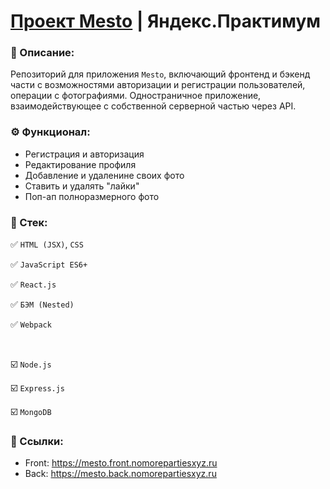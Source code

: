# [Проект Mesto](https://mesto.front.nomorepartiesxyz.ru/) | Яндекс.Практимум

### 📜 Описание:
Репозиторий для приложения `Mesto`, включающий фронтенд и бэкенд части с возможностями авторизации и регистрации пользователей, операции с фотографиями.  Одностраничное приложение, взаимодействующее с собственной серверной частью через API.

### ⚙️ Функционал:
* Регистрация и авторизация
* Редактирование профиля
* Добавление и удаленине своих фото
* Ставить и удалять "лайки"
* Поп-ап полноразмерного фото

### 🥞 Стек:
✅ `HTML (JSX)`, `CSS` 

✅ `JavaScript ES6+`

✅ `React.js`

✅ `БЭМ (Nested)`

✅ `Webpack`

<br>

☑️ `Node.js`

☑️ `Express.js`

☑️ `MongoDB`

### 🔗 Ссылки:
* Front: https://mesto.front.nomorepartiesxyz.ru
* Back: https://mesto.back.nomorepartiesxyz.ru

